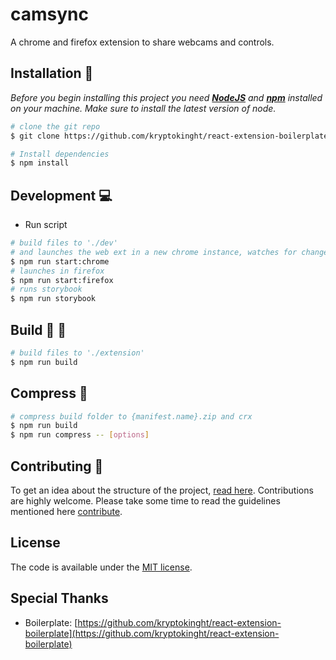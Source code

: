 # camsync
A chrome and firefox extension to share webcams and controls.

## Installation :checkered_flag:

*Before you begin installing this project you need [**NodeJS**](https://nodejs.org/en/) and [**npm**](https://www.npmjs.com/get-npm) installed on your machine. Make sure to install the latest version of node.*

```bash
# clone the git repo
$ git clone https://github.com/kryptokinght/react-extension-boilerplate.git

# Install dependencies
$ npm install
```

## Development :computer:

* Run script
```bash
# build files to './dev' 
# and launches the web ext in a new chrome instance, watches for changes and updates
$ npm run start:chrome
# launches in firefox
$ npm run start:firefox
# runs storybook
$ npm run storybook
```

## Build :wrench: :hammer:

```bash
# build files to './extension'
$ npm run build
```


## Compress :nut_and_bolt: 

```bash
# compress build folder to {manifest.name}.zip and crx
$ npm run build
$ npm run compress -- [options]
```

## Contributing :tada:

To get an idea about the structure of the project, [read here](CODETOUR.md).
Contributions are highly welcome. Please take some time to read the guidelines mentioned here [contribute](CONTRIBUTING.md).

## License

The code is available under the [MIT license](LICENSE).

## Special Thanks

* Boilerplate: [https://github.com/kryptokinght/react-extension-boilerplate](https://github.com/kryptokinght/react-extension-boilerplate)
